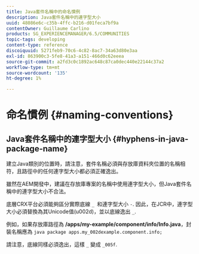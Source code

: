 ```yaml
---
title: Java套件名稱中的命名慣例
description: Java套件名稱中的連字型大小
uuid: 48086e6c-c35b-4ffc-b216-d01feca7bf9a
contentOwner: Guillaume Carlino
products: SG_EXPERIENCEMANAGER/6.5/COMMUNITIES
topic-tags: developing
content-type: reference
discoiquuid: 5271feb9-70c6-4c82-8ac7-34a63d80e3aa
exl-id: 863900c3-5fe8-41a3-a151-466d0c62eeea
source-git-commit: a2fd3c0c1892ac648c87ca0dec440e22144c37a2
workflow-type: tm+mt
source-wordcount: '135'
ht-degree: 1%

---
```


# 命名慣例 {#naming-conventions}

## Java套件名稱中的連字型大小 {#hyphens-in-java-package-name}

建立Java類別的位置時，請注意，套件名稱必須與存放庫資料夾位置的名稱相符，且路徑中的任何連字型大小都必須正確逸出。

雖然在AEM開發中，建議在存放庫專案的名稱中使用連字型大小，但Java套件名稱中的連字型大小不合法。

底層CRX平台必須能夠區分實際底線 `_ `和連字型大小 `-`. 因此，在JCR中，連字型大小必須替換為其Unicode值(u002d)，並以底線逸出 `_`.

例如，如果存放庫路徑為 **/apps/my-example/component/info/Info.java**，封裝名稱應為 `java package apps.my_002dexample.component.info;`

請注意，底線同樣必須逸出，這樣 `_` 變成 `_005f`.
